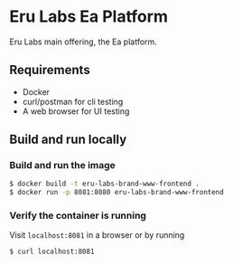 # Eru Labs Ea Platform
Eru Labs main offering, the Ea platform.

## Requirements
- Docker
- curl/postman for cli testing
- A web browser for UI testing

## Build and run locally
### Build and run the image
```bash
$ docker build -t eru-labs-brand-www-frontend .
$ docker run -p 8081:8080 eru-labs-brand-www-frontend
```

### Verify the container is running
Visit `localhost:8081` in a browser or by running
```bash
$ curl localhost:8081
```
